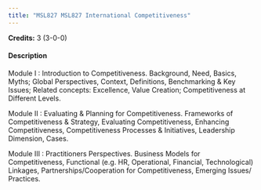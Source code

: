 ```yaml
---
title: "MSL827 MSL827 International Competitiveness"
---
```

**Credits:** 3 (3-0-0)

#### Description
Module I : Introduction to Competitiveness. Background, Need, Basics, Myths; Global Perspectives, Context, Definitions, Benchmarking & Key Issues; Related concepts: Excellence, Value Creation; Competitiveness at Different Levels.

Module II : Evaluating & Planning for Competitiveness. Frameworks of Competitiveness & Strategy, Evaluating Competitiveness, Enhancing Competitiveness, Competitiveness Processes & Initiatives, Leadership Dimension, Cases.

Module III : Practitioners Perspectives. Business Models for Competitiveness, Functional (e.g. HR, Operational, Financial, Technological) Linkages, Partnerships/Cooperation for Competitiveness, Emerging Issues/ Practices.